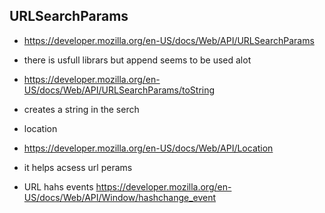 ## URLSearchParams
- https://developer.mozilla.org/en-US/docs/Web/API/URLSearchParams
-  there is usfull librars but append seems to be used alot
- https://developer.mozilla.org/en-US/docs/Web/API/URLSearchParams/toString
- creates a string in the serch

- location 
- https://developer.mozilla.org/en-US/docs/Web/API/Location
- it helps acsess url perams
- URL hahs events https://developer.mozilla.org/en-US/docs/Web/API/Window/hashchange_event
